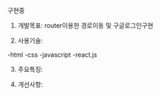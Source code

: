 구현중

1. 개발목표: router이용한 경로이동 및 구글로그인구현 

2. 사용기술:

-html
-css
-javascript
-react.js

3. 주요특징:

4. 개선사항:
